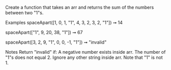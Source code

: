 Create a function that takes an arr and returns the sum of the numbers between two "1"s.

Examples
spaceApart([1, 0, 1, "1", 4, 3, 2, 3, 2, "1"]) ➞ 14

spaceApart(["1", 9, 20, 38, "1"]) ➞ 67

spaceApart([3, 2, 9, "1", 0, 0, -1, "1"]) ➞ "invalid"

Notes
Return "invalid" if:
A negative number exists inside arr.
The number of "1"s does not equal 2.
Ignore any other string inside arr.
Note that "1" is not 1.
